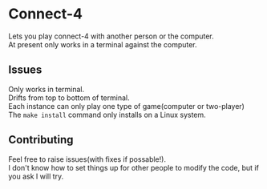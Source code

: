 # Connect-4
Lets you play connect-4 with another person or the computer.<br/>
At present only works in a terminal against the computer.
## Issues
Only works in terminal.<br/>
Drifts from top to bottom of terminal.<br/>
Each instance can only play one type of game(computer or two-player)<br/>
The `make install` command only installs on a Linux system.<br/>
## Contributing
Feel free to raise issues(with fixes if possable!).<br/>
I don't know how to set things up for other people to modify the code, but if you ask I will try.
